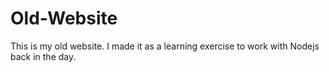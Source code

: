 # Old-Website
This is my old website. I made it as a learning exercise to work with Nodejs back in the day.
